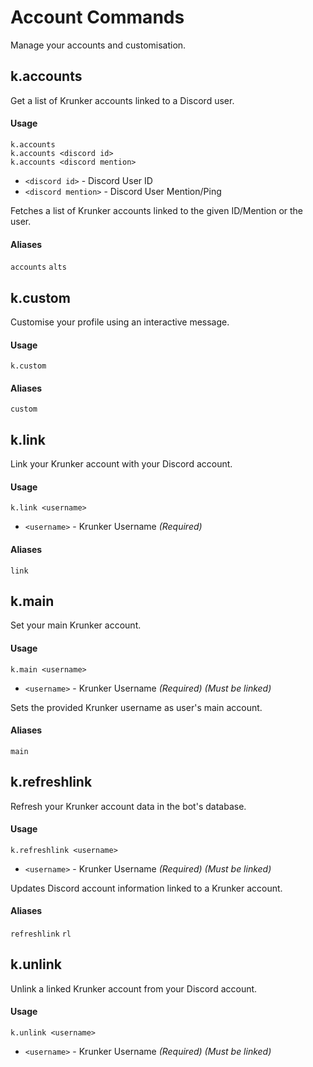 # Account Commands
Manage your accounts and customisation.

## k.accounts
Get a list of Krunker accounts linked to a Discord user.

#### Usage
```
k.accounts
k.accounts <discord id>
k.accounts <discord mention>
```

- `<discord id>` - Discord User ID
- `<discord mention>` - Discord User Mention/Ping

Fetches a list of Krunker accounts linked to the given ID/Mention or the user.

#### Aliases
`accounts` `alts`

## k.custom
Customise your profile using an interactive message.

#### Usage
```
k.custom
```

#### Aliases
`custom`

## k.link
Link your Krunker account with your Discord account.

#### Usage
```
k.link <username>
```

- `<username>` - Krunker Username *(Required)*

#### Aliases
`link`

## k.main
Set your main Krunker account.

#### Usage
```
k.main <username>
```

- `<username>` - Krunker Username *(Required) (Must be linked)*

Sets the provided Krunker username as user's main account.

#### Aliases
`main`

## k.refreshlink
Refresh your Krunker account data in the bot's database.

#### Usage
```
k.refreshlink <username>
```

- `<username>` - Krunker Username *(Required) (Must be linked)*

Updates Discord account information linked to a Krunker account.

#### Aliases
`refreshlink` `rl`

## k.unlink
Unlink a linked Krunker account from your Discord account.

#### Usage
```
k.unlink <username>
```

- `<username>` - Krunker Username *(Required) (Must be linked)*
